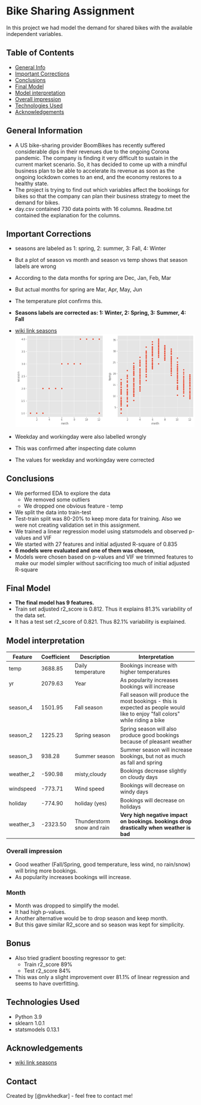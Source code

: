 # Bike Sharing Assignment
In this project we had model the demand for shared bikes with the available independent variables.


## Table of Contents
* [General Info](#general-information)
* [Important Corrections](#important-corrections)
* [Conclusions](#conclusions)
* [Final Model](#final-model)
* [Model interpretation](#model-interpretation)
* [Overall impression](#overall-impression)
* [Technologies Used](#technologies-used)
* [Acknowledgements](#acknowledgements)

<!-- You can include any other section that is pertinent to your problem -->

## General Information
- A US bike-sharing provider BoomBikes has recently suffered considerable dips in their revenues due to the ongoing Corona pandemic. The company is finding it very difficult to sustain in the current market scenario. So, it has decided to come up with a mindful business plan to be able to accelerate its revenue as soon as the ongoing lockdown comes to an end, and the economy restores to a healthy state. 
- The project is trying to find out which variables affect the bookings for bikes so that the company can plan their business strategy to meet the demand for bikes.
- day.csv contained 730 data points with 16 columns. Readme.txt contained the explanation for the columns.

<!-- You don't have to answer all the questions - just the ones relevant to your project. -->

## Important Corrections

- seasons are labeled as 1: spring, 2: summer, 3: Fall, 4: Winter
- But a plot of season vs month and season vs temp shows that season labels are wrong
- According to the data months for spring are Dec, Jan, Feb, Mar
- But actual months for spring are Mar, Apr, May, Jun
- The temperature plot confirms this.
- __Seasons labels are corrected as: 1: Winter, 2: Spring, 3: Summer, 4: Fall__  
- [wiki link seasons](https://en.wikipedia.org/wiki/Season)  
![Seasons correction](seasons.png "Month plots")    
  
- Weekday and workingday were also labelled wrongly
- This was confirmed after inspecting date column
- The values for weekday and workingday were corrected  

## Conclusions

- We performed EDA to explore the data
    - We removed some outliers
    - We dropped one obvious feature - temp
- We split the data into train-test
- Test-train split was 80-20% to keep more data for training. Also we were not creating validation set in this assignment.
- We trained a linear regression model using statsmodels and observed p-values and VIF
- We started with 27 features and initial adjusted R-square of 0.835
- __6 models were evaluated and one of them was chosen__, 
- Models were chosen based on p-values and VIF we trimmed features to make our model simpler without sacrificing too much of initial adjusted R-square

## Final Model

- __The final model has 9 features.__
- Train set adjusted r2_score is 0.812. Thus it explains 81.3% variability of the data set.
- It has a test set r2_score of 0.821. Thus 82.1% variability is explained.

## Model interpretation

|Feature|Coefficient|Description|Interpretation|
|---|---|---|---|
|temp|3688.85|Daily temperature|Bookings increase with higher temperatures|
|yr|2079.63|Year|As popularity increases bookings will increase|
|season_4|1501.95|Fall season|Fall season will produce the most bookings - this is expected as people would like to enjoy "fall colors" while riding a bike|
|season_2|1225.23|Spring season|Spring season will also produce good bookings because of pleasant weather|
|season_3|938.28|Summer season|Summer season will increase bookings, but not as much as fall and spring|
|weather_2|-590.98|misty,cloudy|Bookings decrease slightly on cloudy days|
|windspeed|-773.71|Wind speed|Bookings will decrease on windy days|
|holiday|-774.90|holiday (yes)|Bookings will decrease on holidays|
|weather_3|-2323.50|Thunderstorm snow and rain|__Very high negative impact on bookings. bookings drop drastically when weather is bad__|

### Overall impression
- Good weather (Fall/Spring, good temperature, less wind, no rain/snow) will bring more bookings.
- As popularity increases bookings will increase.

### Month
- Month was dropped to simplify the model. 
- It had high p-values. 
- Another alternative would be to drop season and keep month. 
- But this gave similar R2_score and so season was kept for simplicity.

<!-- You don't have to answer all the questions - just the ones relevant to your project. -->

## Bonus
- Also tried gradient boosting regressor to get:
    - Train r2_score  89%
    - Test r2_score   84%
- This was only a slight improvement over 81.1% of linear regression and seems to have overfitting.

## Technologies Used
- Python 3.9
- sklearn 1.0.1
- statsmodels 0.13.1

<!-- As the libraries versions keep on changing, it is recommended to mention the version of library used in this project -->

## Acknowledgements
- [wiki link seasons](https://en.wikipedia.org/wiki/Season)  


## Contact
Created by [@nvkhedkar] - feel free to contact me!


<!-- Optional -->
<!-- ## License -->
<!-- This project is open source and available under the [... License](). -->

<!-- You don't have to include all sections - just the one's relevant to your project -->
